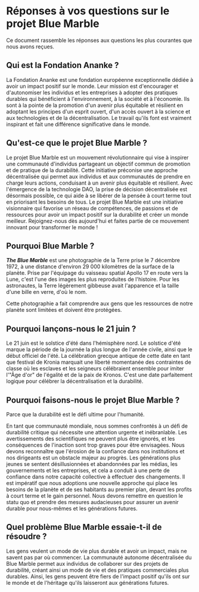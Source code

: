 # Réponses à vos questions sur le projet Blue Marble

Ce document rassemble les réponses aux questions les plus courantes que nous avons reçues.

## Qui est la Fondation Ananke ?

La Fondation Ananke est une fondation européenne exceptionnelle dédiée à avoir un impact positif sur le monde. Leur mission est d'encourager et d'autonomiser les individus et les entreprises à adopter des pratiques durables qui bénéficient à l'environnement, à la société et à l'économie. Ils sont à la pointe de la promotion d'un avenir plus équitable et résilient en adoptant les principes d'un esprit ouvert, d'un accès ouvert à la science et aux technologies et de la décentralisation. Le travail qu'ils font est vraiment inspirant et fait une différence significative dans le monde.

## Qu'est-ce que le projet Blue Marble ?

Le projet Blue Marble est un mouvement révolutionnaire qui vise à inspirer une communauté d'individus partageant un objectif commun de promotion et de pratique de la durabilité. Cette initiative préconise une approche décentralisée qui permet aux individus et aux communautés de prendre en charge leurs actions, conduisant à un avenir plus équitable et résilient. Avec l'émergence de la technologie DAO, la prise de décision décentralisée est désormais possible, ce qui aide à se libérer de la pensée à court terme tout en priorisant les besoins de tous. Le projet Blue Marble est une initiative visionnaire qui favorise un réseau de compétences, de passions et de ressources pour avoir un impact positif sur la durabilité et créer un monde meilleur. Rejoignez-nous dès aujourd'hui et faites partie de ce mouvement innovant pour transformer le monde !

## Pourquoi Blue Marble ?

***The Blue Marble*** est une photographie de la Terre prise le 7 décembre 1972, à une distance d'environ 29 000 kilomètres de la surface de la planète. Prise par l'équipage du vaisseau spatial Apollo 17 en route vers la Lune, c'est l'une des images les plus reproduites de l'histoire. Pour les astronautes, la Terre légèrement gibbeuse avait l'apparence et la taille d'une bille en verre, d'où le nom.

Cette photographie a fait comprendre aux gens que les ressources de notre planète sont limitées et doivent être protégées.

## **Pourquoi lançons-nous le 21 juin ?**

Le 21 juin est le solstice d'été dans l'hémisphère nord. Le solstice d'été marque la période de la journée la plus longue de l'année civile, ainsi que le début officiel de l'été. La célébration grecque antique de cette date en tant que festival de Kronia marquait une liberté momentanée des contraintes de classe où les esclaves et les seigneurs célébraient ensemble pour imiter l'"Âge d'or" de l'égalité et de la paix de Kronos. C'est une date parfaitement logique pour célébrer la décentralisation et la durabilité.

## **Pourquoi faisons-nous le projet Blue Marble ?**

Parce que la durabilité est le défi ultime pour l'humanité.

En tant que communauté mondiale, nous sommes confrontés à un défi de durabilité critique qui nécessite une attention urgente et inébranlable. Les avertissements des scientifiques ne peuvent plus être ignorés, et les conséquences de l'inaction sont trop graves pour être envisagées. Nous devons reconnaître que l'érosion de la confiance dans nos institutions et nos dirigeants est un obstacle majeur au progrès. Les générations plus jeunes se sentent désillusionnées et abandonnées par les médias, les gouvernements et les entreprises, et cela a conduit à une perte de confiance dans notre capacité collective à effectuer des changements. Il est impératif que nous adoptions une nouvelle approche qui place les besoins de la planète et de ses habitants au premier plan, devant les profits à court terme et le gain personnel. Nous devons remettre en question le statu quo et prendre des mesures audacieuses pour assurer un avenir durable pour nous-mêmes et les générations futures.

## **Quel problème Blue Marble essaie-t-il de résoudre ?**

Les gens veulent un mode de vie plus durable et avoir un impact, mais ne savent pas par où commencer. La communauté autonome décentralisée du Blue Marble permet aux individus de collaborer sur des projets de durabilité, créant ainsi un mode de vie et des pratiques commerciales plus durables. Ainsi, les gens peuvent être fiers de l'impact positif qu'ils ont sur le monde et de l'héritage qu'ils laisseront aux générations futures.

